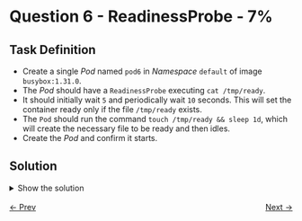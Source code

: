 # Question 6 - ReadinessProbe - 7%

## Task Definition

- Create a single *Pod* named `pod6` in *Namespace* `default` of image `busybox:1.31.0`.
- The *Pod* should have a `ReadinessProbe` executing `cat /tmp/ready`.
- It should initially wait `5` and periodically wait `10` seconds. This will set the container ready only if the file `/tmp/ready` exists.
- The `Pod` should run the command `touch /tmp/ready && sleep 1d`, which will create the necessary file to be ready and then idles.
- Create the *Pod* and confirm it starts.

## Solution

<details>
  <summary>Show the solution</summary>

### Create the Pod definition

```shell
k run pod6 --image=busybox:1.31.0 --dry-run=client -o yaml > 6.yaml
```

This command generates the following YAML definition:

```yaml
apiVersion: v1
kind: Pod
metadata:
  creationTimestamp: null
  labels:
    run: pod6
  name: pod6
spec:
  containers:
  - image: busybox:1.31.0
    name: pod6
    resources: {}
  dnsPolicy: ClusterFirst
  restartPolicy: Always
status: {}
```

Edit the file according to the following:

```yaml
apiVersion: v1
kind: Pod
metadata:
  creationTimestamp: null # remove this line
  labels:
    run: pod6
  name: pod6
spec:
  containers:
  - image: busybox:1.31.0
    name: pod6
    args: # add the args block
      - "sh"
      - "-c"
      - "touch /tmp/ready && sleep 1d"
    resources: {}
    readinessProbe: # add the readinessProbe block
      exec:
        command:
          - "sh"
          - "-c"
          - "cat /tmp/ready"
      initialDelaySeconds: 5
      periodSeconds: 10
  dnsPolicy: ClusterFirst
  restartPolicy: Always
status: {} # remove this line
```

#### Apply the YAML definition

```shell
k apply -f 6.yaml
pod/pod6 created
```

#### Validate if Pod is on ready state

```shell
k get pod pod6
NAME   READY   STATUS    RESTARTS   AGE
pod6   1/1     Running   0          66s
```

#### Validate the Readiness config

```shell
k describe pod pod6 | grep Readiness
Readiness:      exec [sh -c cat /tmp/ready] delay=5s timeout=1s period=10s #success=1 #failure=3
```
## Resources

- [Define a liveness command](https://kubernetes.io/docs/tasks/configure-pod-container/configure-liveness-readiness-startup-probes/#define-a-liveness-command)
- [Define a readiness probes](https://kubernetes.io/docs/tasks/configure-pod-container/configure-liveness-readiness-startup-probes/#define-readiness-probes)

**Note:**

- Use the liveness command example for readiness-probe configuration. Just change `livenessProbe` for `readinessProbe`.

</details>

<br>
<div style="display: flex; justify-content: space-between;">
  <a href="05-serviceaccount-and-secret.md" style="text-align: left;">&larr; Prev</a>
  <a href="07-pods-and-namespaces.md" style="text-align: right;">Next &rarr;</a>
</div>